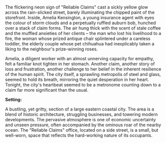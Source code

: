 The flickering neon sign of "Reliable Claims" cast a sickly yellow glow across the rain-slicked street, barely illuminating the chipped paint of the storefront.  Inside, Amelia Kensington, a young insurance agent with eyes the colour of storm clouds and a perpetually ruffled auburn bob, hunched over a stack of claim forms.  The air hung thick with the scent of stale coffee and the muffled anxieties of her clients – the man who lost his livelihood to a fire, the woman whose prized antique chair splintered under a careless toddler, the elderly couple whose pet chihuahua had inexplicably taken a liking to the neighbour's prize-winning roses.

Amelia, a diligent worker with an almost unnerving capacity for empathy,  felt a familiar knot tighten in her stomach. Another claim, another story of loss and frustration, another challenge to her belief in the inherent resilience of the human spirit.  The city itself, a sprawling metropolis of steel and glass, seemed to hold its breath, mirroring the quiet desperation in her heart.  Tonight, the city's heartbeat seemed to be a metronome counting down to a claim far more significant than the usual.

**Setting:**

A bustling, yet gritty, section of a large eastern coastal city.  The area is a blend of historic architecture, struggling businesses, and towering modern developments.  The pervasive atmosphere is one of economic uncertainty and unseen pressure, often accompanied by the ominous roar of the nearby ocean.  The "Reliable Claims" office, located on a side street, is a small, but well-worn, space that reflects the hard-working nature of its occupants.
